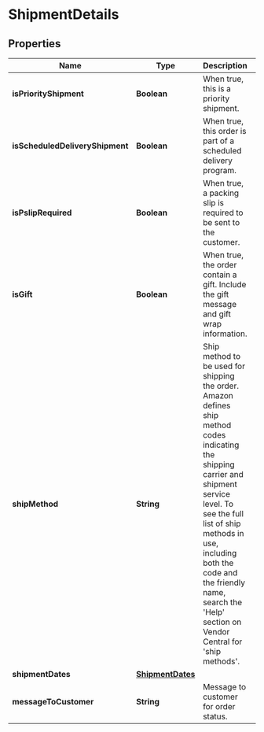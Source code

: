 
# ShipmentDetails

## Properties
Name | Type | Description | Notes
------------ | ------------- | ------------- | -------------
**isPriorityShipment** | **Boolean** | When true, this is a priority shipment. | 
**isScheduledDeliveryShipment** | **Boolean** | When true, this order is part of a scheduled delivery program. |  [optional]
**isPslipRequired** | **Boolean** | When true, a packing slip is required to be sent to the customer. | 
**isGift** | **Boolean** | When true, the order contain a gift. Include the gift message and gift wrap information. |  [optional]
**shipMethod** | **String** | Ship method to be used for shipping the order. Amazon defines ship method codes indicating the shipping carrier and shipment service level. To see the full list of ship methods in use, including both the code and the friendly name, search the &#39;Help&#39; section on Vendor Central for &#39;ship methods&#39;. | 
**shipmentDates** | [**ShipmentDates**](ShipmentDates.md) |  | 
**messageToCustomer** | **String** | Message to customer for order status. | 



